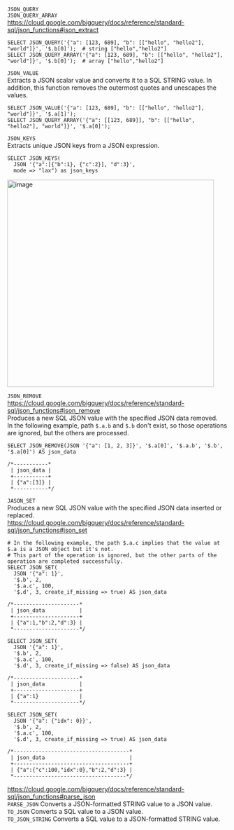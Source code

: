 ```JSON_QUERY```  
```JSON_QUERY_ARRAY```  
https://cloud.google.com/bigquery/docs/reference/standard-sql/json_functions#json_extract   
```
SELECT JSON_QUERY('{"a": [123, 689], "b": [["hello", "hello2"], "world"]}', '$.b[0]');  # string ["hello","hello2"]
SELECT JSON_QUERY_ARRAY('{"a": [123, 689], "b": [["hello", "hello2"], "world"]}', '$.b[0]');  # array ["hello","hello2"]
```

```JSON_VALUE```  
Extracts a JSON scalar value and converts it to a SQL STRING value. In addition, this function removes the outermost quotes and unescapes the values.  
```
SELECT JSON_VALUE('{"a": [123, 689], "b": [["hello", "hello2"], "world"]}', '$.a[1]');
SELECT JSON_QUERY_ARRAY('{"a": [[123, 689]], "b": [["hello", "hello2"], "world"]}', '$.a[0]');
```

```JSON_KEYS```  
Extracts unique JSON keys from a JSON expression.  
```
SELECT JSON_KEYS( 
  JSON '{"a":[{"b":1}, {"c":2}], "d":3}', 
  mode => "lax") as json_keys
```
<img width="473" alt="image" src="https://github.com/user-attachments/assets/9841929f-5fac-445d-93df-3daa07e887e9" />  

```JSON_REMOVE```  
https://cloud.google.com/bigquery/docs/reference/standard-sql/json_functions#json_remove  
Produces a new SQL JSON value with the specified JSON data removed.  
In the following example, path ```$.a.b``` and ```$.b``` don't exist, so those operations are ignored, but the others are processed.  
```
SELECT JSON_REMOVE(JSON '{"a": [1, 2, 3]}', '$.a[0]', '$.a.b', '$.b', '$.a[0]') AS json_data

/*-----------*
 | json_data |
 +-----------+
 | {"a":[3]} |
 *-----------*/
```

```JASON_SET```  
Produces a new SQL JSON value with the specified JSON data inserted or replaced.  
https://cloud.google.com/bigquery/docs/reference/standard-sql/json_functions#json_set  
```
# In the following example, the path $.a.c implies that the value at $.a is a JSON object but it's not.
# This part of the operation is ignored, but the other parts of the operation are completed successfully.
SELECT JSON_SET(
  JSON '{"a": 1}',
  '$.b', 2,
  '$.a.c', 100,
  '$.d', 3, create_if_missing => true) AS json_data

/*---------------------*
 | json_data           |
 +---------------------+
 | {"a":1,"b":2,"d":3} |
 *---------------------*/
```
```
SELECT JSON_SET(
  JSON '{"a": 1}',
  '$.b', 2,
  '$.a.c', 100,
  '$.d', 3, create_if_missing => false) AS json_data

/*---------------------*
 | json_data           |
 +---------------------+
 | {"a":1}             |
 *---------------------*/
```
```
SELECT JSON_SET(
  JSON '{"a": {"idx": 0}}',
  '$.b', 2,
  '$.a.c', 100,
  '$.d', 3, create_if_missing => true) AS json_data

/*-------------------------------------*
 | json_data                           |
 +-------------------------------------+
 | {"a":{"c":100,"idx":0},"b":2,"d":3} |
 *------------------------------------*/
```

https://cloud.google.com/bigquery/docs/reference/standard-sql/json_functions#parse_json  
```PARSE_JSON``` Converts a JSON-formatted STRING value to a JSON value.  
```TO_JSON``` Converts a SQL value to a JSON value.   
```TO_JSON_STRING``` Converts a SQL value to a JSON-formatted STRING value. 
